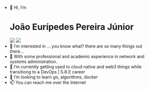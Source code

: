 - 👋 Hi, I’m <h1>João Eurípedes Pereira Júnior</h1>
![](https://github.com/joaoepj/github-stats/blob/master/generated/overview.svg)
![](https://github.com/joaoepj/github-stats/blob/master/generated/languages.svg)
- 👀 I’m interested in ... you know what? there are so many things out there...
- 🌱 With some professional and academic experience in network and systems administration.
-  :rocket: I’m currently getting used to cloud native and web3 things while transitiong to a DevOps | S.R.E career
- 💞️ I’m looking to learn go, algorithms, docker
- 📫 You can reach me over the Internet


<!---
joaoepj/joaoepj is a ✨ special ✨ repository because its `README.md` (this file) appears on your GitHub profile.
You can click the Preview link to take a look at your changes.
--->
